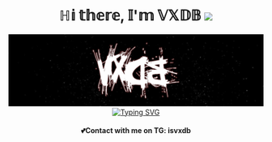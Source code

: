 <h1 align="center">ℍ𝕚 𝕥𝕙𝕖𝕣𝕖, 𝕀'𝕞 𝕍𝕏𝔻𝔹 
<img src="https://github.com/blackcater/blackcater/raw/main/images/Hi.gif" height="32"/></h1>
<center><img src="https://github.com/vertexDB/vertexDB/blob/main/name.png"></center>

<center><a href="https://git.io/typing-svg"><img src="https://readme-typing-svg.herokuapp.com?font=Fira+Code&pause=1000&color=A70000&width=435&lines=Young+programmer+C%23+and+Python" alt="Typing SVG" /></a></center>

<h4 align="center">💕Contact with me on TG: isvxdb</h4>
